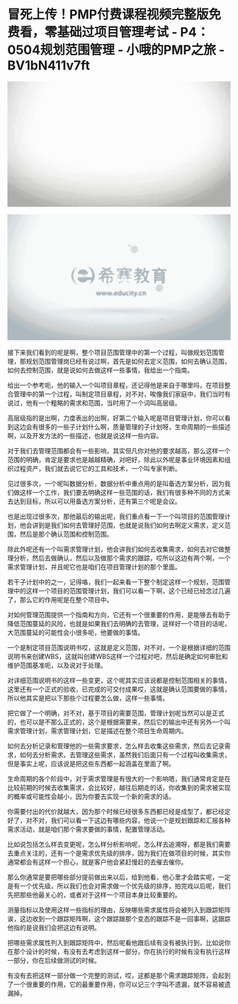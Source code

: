 # 冒死上传！PMP付费课程视频完整版免费看，零基础过项目管理考试 - P4：0504规划范围管理 - 小哦的PMP之旅 - BV1bN411v7ft

![](img/f74af29f9f086fd1bb07c096ef8ab558_0.png)

![](img/f74af29f9f086fd1bb07c096ef8ab558_1.png)

接下来我们看到的呢是啊，整个项目范围管理中的第一个过程，叫做规划范围管理，那规划范围管理岗已经有说过啊，首先是如何去定义范围，如何去确认范围，如何去控制范围，就是说如何去做这样一些事情，我给出一个指南。

给出一个参考呃，他的输入一个叫项目章程，还记得他是来自于哪里吗，在项目整合管理中的第一个过程，叫制定项目章程，对不对，唉像我们家庭中，我们当时有说过，他有一个粗略的需求和范围，当时用了一个词叫高层级。

高层级指的是出啊，力度表出的出啊，好第二个输入呢是项目管理计划，你可以看到这边会有很多的一些子计划什么啊，质量管理的子计划呀，生命周期的一些描述啊，以及开发方法的一些描述，也就是说这样一些内容。

对于我们去管理范围都会有一些影响，其实但凡你对他的要求越高，那么这样一个范围的明确，肯定是要求也是越越精确，对吧好，除此以外呢是事业环境因素和组织过程资产，我们就去说它它的工具和技术，一个叫专家判断。

见过很多次，一个呢叫数据分析，数据分析中重点用的是叫备选方案分析，因为我们做这样一个工作，我们要去明确这样一些范围的话，我们有很多种不同的方式来去达到目标，所以可以用备选方案分析，还有第三个呢是会议。

也是出现过很多次，那他最后的输出呢，我们重点看一下一个叫项目的范围管理计划，他会讲到是我们如何去管理好范围，也就是说我们如何去啊定义需求，定义范围，然后是那个确认范围和控制范围。

除此外呢还有一个叫需求管理计划，他会讲我们如何去收集需求，如何去对它做整理分析，然后去做确认，然后以及做那个需求的跟踪，哎所以这边有两个啊，一个需求管理计划，并且呢它也是咱们在项目管理计划的那个里面。

若干子计划中的之一，记得咯，我们一起来看一下整个制定这样一个规划，范围管理中的这样一个项目的范围管理计划，我们可以看一下啊，这个已经已经念过几遍了，那么它的作用呢是在整个项目中。

对如何管理范围提供一个指南和方向，它还有一个很重要的作用，是能够去有助于降低范围蔓延的风险，也就是如果我们去明确的去管理，这样好一个项目的话呢，大范围蔓延的可能性会小很多呃，他要做的事情。

一个是制定项目范围说明书哎，这就是定义范围，对不对，一个是根据详细的范围说明书来创建WBS，这就叫创建WBS这样一个过程对吧，然后是确定如何审批和维护范围基准呃，以及说对于处理。

对详细范围说明书的这样一些变更，这个呢其实应该说都是控制范围相关的事情，这里还有一个正式的验收，已完成的可交付成果哎，这就是确认范围要做的事情，所以他其实是把以下那些个过程要怎么做，这样一些事情。

把它做了一个明确，对不对，基于项目的需要范围，管理计划呢当然可以是正式的，也可以是不那么正式的，这个是根据需要来，然后它的输出中还有另外一个叫需求管理计划，需求管理计划，它是描述在整个项目生命周期内。

如何去分析记录和管理他的一些需求要求，怎么样去收集这些需求，然后去记录需求，如何去分析需求，去管理这些需求，虽然我们后面只有一个过程叫收集需求，但是事实上呢，应该说是把这些东西都一起涵盖在里面了啊。

生命周期的各个阶段中，对于需求管理是有很大的一个影响嗯，我们通常肯定是在比较前期的时候去收集需求，会比较好，越往后期走的话，你收集到的需求被实现的概率或可能性会越小，因为你要去实现一个新的需求的话。

你需要付出的代价就越大，因为那个时候已经很多东西都已经是成型了，都已经定好了，对不对，我们可以看一下这边有哪些内容，他说一个是规划跟踪和汇报各种需求活动，就是咱们那个需求要做的事情，配置管理活动。

比如说包括怎么样去变更呢，怎么样分析影响呢，怎么样去追溯呀，都是我们需要去重点关注的，还有一个是需求优先级的排序，因为我们在做项目的时候，其实你通常都会有这样一个担心，就是客户他会紧赶慢赶的去催去催你。

那么你通常是要把哪些部分提前做出来以后，给到他看，他心里才会踏实呢，一定是有一个优先级，所以我们也会对需求做一个优先级的排序，拍完戏以后呢，我们先把那些他最关心的，或者对于这样一个项目本身比较重要的。

测量指标以及使用这样一些指标的理由，反映哪些需求属性将会被列入到跟踪矩阵诶，这边收到一个跟踪矩阵啊，这个跟踪跟那个变态的跟踪不是一回事啊，这跟踪他指的是说我们会把这边有说明。

把哪些需求属性列入到跟踪矩阵中，然后呢看他跟后续有没有被执行到，比如说你在那个设计的时候，有没有去考虑到这样一部分，你在执行的时候有没有执行这样一部分，你在后续做测试的时候。

有没有去把这样一部分做一个完整的测试，哎，这都是那个需求跟踪矩阵，会起到了一个很重要的作用，它的最重要作用，你可以记三个字叫不遗漏，就不容易被遗漏掉。


